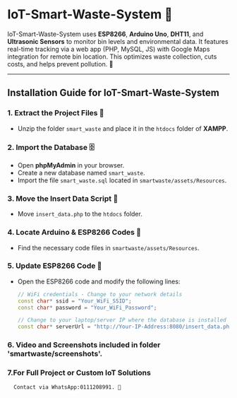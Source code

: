 # IoT-Smart-Waste-System 🚀

IoT-Smart-Waste-System uses **ESP8266**, **Arduino Uno**, **DHT11**, and **Ultrasonic Sensors** to monitor bin levels and environmental data. It features real-time tracking via a web app (PHP, MySQL, JS) with Google Maps integration for remote bin location. This optimizes waste collection, cuts costs, and helps prevent pollution. 🌱

---

## Installation Guide for IoT-Smart-Waste-System

### 1. Extract the Project Files 📁
- Unzip the folder `smart_waste` and place it in the `htdocs` folder of **XAMPP**.

### 2. Import the Database 🗄️
- Open **phpMyAdmin** in your browser.
- Create a new database named `smart_waste`.
- Import the file `smart_waste.sql` located in `smartwaste/assets/Resources`.

### 3. Move the Insert Data Script 🔄
- Move `insert_data.php` to the `htdocs` folder.

### 4. Locate Arduino & ESP8266 Codes 📡
- Find the necessary code files in `smartwaste/assets/Resources`.

### 5. Update ESP8266 Code 🔧
- Open the ESP8266 code and modify the following lines:
  ```cpp
  // WiFi credentials - Change to your network details
  const char* ssid = "Your_WiFi_SSID";
  const char* password = "Your_WiFi_Password";

  // Change to your laptop/server IP where the database is installed
  const char* serverUrl = "http://Your-IP-Address:8080/insert_data.php"; // Ensure port 8080 is included

### 6. Video and Screenshots included in folder 'smartwaste/screenshots'.

### 7.For Full Project or Custom IoT Solutions
      Contact via WhatsApp:0111208991. 🚀
